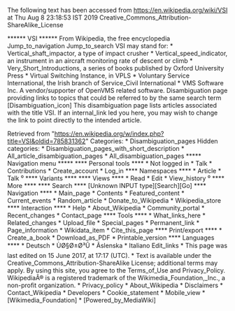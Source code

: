 The following text has been accessed from https://en.wikipedia.org/wiki/VSI at Thu Aug 8 23:18:53 IST 2019
Creative_Commons_Attribution-ShareAlike_License




















****** VSI ******
From Wikipedia, the free encyclopedia
Jump_to_navigation Jump_to_search
VSI may stand for:
    * Vertical_shaft_impactor, a type of impact crusher
    * Vertical_speed_indicator, an instrument in an aircraft monitoring rate of
      descent or climb
    * Very_Short_Introductions, a series of books published by Oxford
      University Press
    * Virtual Switching Instance, in VPLS
    * Voluntary Service International, the Irish branch of Service_Civil
      International
    * VMS Software Inc. A vendor/supporter of OpenVMS related software.
                      Disambiguation page providing links to topics that could
                      be referred to by the same search term
[Disambiguation_icon] This disambiguation page lists articles associated with
                      the title VSI.
                      If an internal_link led you here, you may wish to change
                      the link to point directly to the intended article.

Retrieved from "https://en.wikipedia.org/w/index.php?title=VSI&oldid=785831362"
Categories:
    * Disambiguation_pages
Hidden categories:
    * Disambiguation_pages_with_short_description
    * All_article_disambiguation_pages
    * All_disambiguation_pages
***** Navigation menu *****
**** Personal tools ****
    * Not logged in
    * Talk
    * Contributions
    * Create_account
    * Log_in
**** Namespaces ****
    * Article
    * Talk
⁰
**** Variants ****
**** Views ****
    * Read
    * Edit
    * View_history
⁰
**** More ****
**** Search ****
[Unknown INPUT type][Search][Go]
**** Navigation ****
    * Main_page
    * Contents
    * Featured_content
    * Current_events
    * Random_article
    * Donate_to_Wikipedia
    * Wikipedia_store
**** Interaction ****
    * Help
    * About_Wikipedia
    * Community_portal
    * Recent_changes
    * Contact_page
**** Tools ****
    * What_links_here
    * Related_changes
    * Upload_file
    * Special_pages
    * Permanent_link
    * Page_information
    * Wikidata_item
    * Cite_this_page
**** Print/export ****
    * Create_a_book
    * Download_as_PDF
    * Printable_version
**** Languages ****
    * Deutsch
    * ÙØ§Ø±Ø³Û
    * Ãslenska
    * Italiano
Edit_links
    * This page was last edited on 15 June 2017, at 17:17 (UTC).
    * Text is available under the Creative_Commons_Attribution-ShareAlike
      License; additional terms may apply. By using this site, you agree to the
      Terms_of_Use and Privacy_Policy. WikipediaÂ® is a registered trademark of
      the Wikimedia_Foundation,_Inc., a non-profit organization.
    * Privacy_policy
    * About_Wikipedia
    * Disclaimers
    * Contact_Wikipedia
    * Developers
    * Cookie_statement
    * Mobile_view
    * [Wikimedia_Foundation]
    * [Powered_by_MediaWiki]
